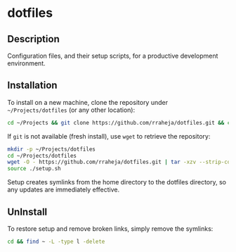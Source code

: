 dotfiles
========

Description
-----------

Configuration files, and their setup scripts, for a productive development environment.

Installation
------------
To install on a new machine, clone the repository under `~/Projects/dotfiles` (or any other location):

```bash
cd ~/Projects && git clone https://github.com/rraheja/dotfiles.git && cd dotfiles && source ./setup.sh
````

If `git` is not available (fresh install), use `wget` to retrieve the repository:

````bash
mkdir -p ~/Projects/dotfiles
cd ~/Projects/dotfiles
wget -O - https://github.com/rraheja/dotfiles.git | tar -xzv --strip-components 1
source ./setup.sh
````
Setup creates symlinks from the home directory to the dotfiles directory, so any updates are immediately effective.

UnInstall
---------

To restore setup and remove broken links, simply remove the symlinks:

```bash
cd && find ~ -L -type l -delete
```
